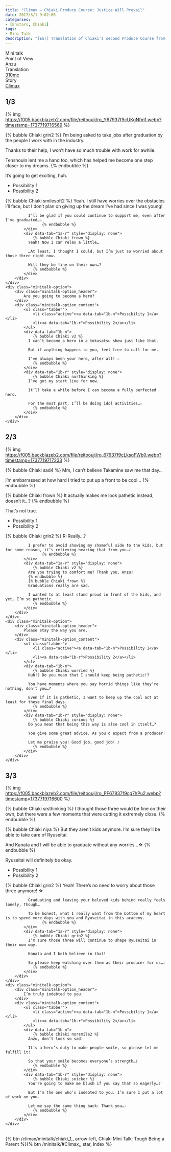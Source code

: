 ```yaml
---
title: "Climax – Chiaki Produce Course: Justice Will Prevail"
date: 2017/3/1 9:02:00
categories:
- [Enstars, Chiaki]
tags:
- Mini Talk
description: "[ES!] Translation of Chiaki's second Produce Course from Climax. From Anzu's POV."
---
```

<div class="three-wrapper" style="--storyColor:#5ac189;--storyColor-rgb:90,193,137;--storyColor-h:147.4;--storyColor-s:45.4%;--storyColor-l:55.5%;">
    <div class="info-area">
        <div class="info">
            <div class="info-item characters">
                <div class="label">
                    Mini talk
                </div>
                <div class="value">
								<a href="/categories/Enstars/Chiaki" character="Chiaki"></a>
                </div>
            </div>
            <div class="info-item one">
                <div class="label">
                    Point of View
                </div>
                <div class="value">
                    Anzu
                </div>
            </div>
            <div class="info-item two">
                <div class="label">
                    Translation
                </div>
                <div class="value">
                    <a href="/about">310mc</a>
                </div>
            </div>
            <div class="info-item three">
                <div class="label">
                   Story
                </div>
                <div class="value">
                    <a href="/climax">Climax</a>
                </div>
            </div>
        </div>
    </div>
</div>

<!-- more -->

## <div mt="rare"></div> 1/3

{% img https://f005.backblazeb2.com/file/reitoouji/ro_Y67937f9cUKgNfm1.webp?timestamp=1737719716569 %}

{% bubble Chiaki grin2 %}
I’m being asked to take jobs after graduation by the people I work with in the industry.

Thanks to their help, I won’t have so much trouble with work for awhile.

Tenshouin lent me a hand too, which has helped me become one step closer to my dreams.
{% endbubble %}

<div class="minitalk" character="Anzu">
    <div class="minitalk-option">
        <div class="minitalk-option_header">
            It’s going to get exciting, huh.
        </div>
        <div class="minitalk-option_content">
			<ul class="tabber">
				<li class="active"><a data-tab="1a-n">Possibility 1</a></li>
				<li><a data-tab="1a-r">Possibility 2</a></li>
			</ul>
			<div data-tab="1a-n">
            	{% bubble Chiaki smilesoft2 %}
              Yeah. I still have worries over the obstacles I’ll face, but I don’t plan on giving up the dream I’ve had since I was young!

              I’ll be glad if you could continue to support me, even after I’ve graduated…☆
					{% endbubble %}
			</div>
			<div data-tab="1a-r" style="display: none">
            	{% bubble Chiaki frown %}
              Yeah! Now I can relax a little…

              …At least, I thought I could, but I’m just so worried about those three right now.

              Will they be fine on their own…?
				{% endbubble %}
			</div>
        </div>
    </div>
	<div class="minitalk-option">
        <div class="minitalk-option_header">
            Are you going to become a hero?
        </div>
        <div class="minitalk-option_content">
			<ul class="tabber">
				<li class="active"><a data-tab="1b-n">Possibility 1</a></li>
				<li><a data-tab="1b-r">Possibility 2</a></li>
			</ul>
			<div data-tab="1b-n">
            	{% bubble Chiaki v2 %}
              I can’t become a hero in a tokusatsu show just like that.

              But if anything happens to you, feel free to call for me.

              I’ve always been your hero, after all! ☆
				{% endbubble %}
			</div>
			<div data-tab="1b-r" style="display: none">
            	{% bubble Chiaki northinking %}
              I’ve got my start line for now.

              It’ll take a while before I can become a fully perfected hero.

              For the most part, I’ll be doing idol activities…☆
				{% endbubble %}
			</div>
        </div>
    </div>
</div>

## <div mt="rare"></div> 2/3

{% img https://f005.backblazeb2.com/file/reitoouji/ro_67937f9cLksqFWb0.webp?timestamp=1737719717233 %}

{% bubble Chiaki sad4 %}
Mm, I can’t believe Takamine saw me that day…

I’m embarrassed at how hard I tried to put up a front to be cool…
{% endbubble %}

{% bubble Chiaki frown %}
It actually makes me look pathetic instead, doesn’t it…?
{% endbubble %}

<div class="minitalk" character="Anzu">
    <div class="minitalk-option">
        <div class="minitalk-option_header">
            That’s not true.
        </div>
        <div class="minitalk-option_content">
			<ul class="tabber">
				<li class="active"><a data-tab="1a-n">Possibility 1</a></li>
				<li><a data-tab="1a-r">Possibility 2</a></li>
			</ul>
			<div data-tab="1a-n">
            	{% bubble Chiaki grin2 %}
              R-Really…?

              I prefer to avoid showing my shameful side to the kids, but for some reason, it’s relieving hearing that from you…♪
					{% endbubble %}
			</div>
			<div data-tab="1a-r" style="display: none">
            	{% bubble Chiaki v2 %}
              Are you trying to comfort me? Thank you, Anzu!
              {% endbubble %}
              {% bubble Chiaki frown %}
              Graduations really are sad.

              I wanted to at least stand proud in front of the kids, and yet… I’m so pathetic.
				{% endbubble %}
			</div>
        </div>
    </div>
	<div class="minitalk-option">
        <div class="minitalk-option_header">
            Please stay the way you are.
        </div>
        <div class="minitalk-option_content">
			<ul class="tabber">
				<li class="active"><a data-tab="1b-n">Possibility 1</a></li>
				<li><a data-tab="1b-r">Possibility 2</a></li>
			</ul>
			<div data-tab="1b-n">
            	{% bubble Chiaki worried %}
              Huh!? Do you mean that I should keep being pathetic!?

              You have moments where you say horrid things like they’re nothing, don’t you…?

              Even if it is pathetic, I want to keep up the cool act at least for these final days.
				{% endbubble %}
			</div>
			<div data-tab="1b-r" style="display: none">
            	{% bubble Chiaki curious %}
              Do you mean that being this way is also cool in itself…?

              You give some great advice. As you'd expect from a producer!

              Let me praise you! Good job, good job! ♪
				{% endbubble %}
			</div>
        </div>
    </div>
</div>

## <div mt="rare"></div> 3/3

{% img https://f005.backblazeb2.com/file/reitoouji/ro_PF67937f9cg7hPu2.webp?timestamp=1737719716600 %}

{% bubble Chiaki srsthinking %}
I thought those three would be fine on their own, but there were a few moments that were cutting it extremely close.
{% endbubble %}

{% bubble Chiaki niya %}
But they aren’t kids anymore. I’m sure they’ll be able to take care of Ryuseitai.

And Kanata and I will be able to graduate without any worries…☆
{% endbubble %}

<div class="minitalk" character="Anzu">
    <div class="minitalk-option">
        <div class="minitalk-option_header">
            Ryuseitai will definitely be okay.
        </div>
        <div class="minitalk-option_content">
			<ul class="tabber">
				<li class="active"><a data-tab="1a-n">Possibility 1</a></li>
				<li><a data-tab="1a-r">Possibility 2</a></li>
			</ul>
			<div data-tab="1a-n">
            	{% bubble Chiaki grin2 %}
              Yeah! There’s no need to worry about those three anymore! ☆

              Graduating and leaving your beloved kids behind really feels lonely, though…

              To be honest, what I really want from the bottom of my heart is to spend more days with you and Ryuseitai in this academy.
					{% endbubble %}
			</div>
			<div data-tab="1a-r" style="display: none">
            	{% bubble Chiaki grin2 %}
              I’m sure those three will continue to shape Ryuseitai in their own way.

              Kanata and I both believe in that!

              So please keep watching over them as their producer for us…☆
				{% endbubble %}
			</div>
        </div>
    </div>
	<div class="minitalk-option">
        <div class="minitalk-option_header">
            I’m truly indebted to you.
        </div>
        <div class="minitalk-option_content">
			<ul class="tabber">
				<li class="active"><a data-tab="1b-n">Possibility 1</a></li>
				<li><a data-tab="1b-r">Possibility 2</a></li>
			</ul>
			<div data-tab="1b-n">
            	{% bubble Chiaki norsmile2 %}
              Anzu, don’t look so sad.

              It’s a hero’s duty to make people smile, so please let me fulfill it!

              So that your smile becomes everyone’s strength…♪
				{% endbubble %}
			</div>
			<div data-tab="1b-r" style="display: none">
            	{% bubble Chiaki snicker %}
              You're going to make me blush if you say that so eagerly…♪

              But I’m the one who’s indebted to you. I’m sure I put a lot of work on you.

              Let me say the same thing back: Thank you…☆
				{% endbubble %}
			</div>
        </div>
    </div>
</div>
<br>
<div toc>{% btn /climax/minitalk/chiaki_1,, arrow-left, Chiaki Mini Talk: Tough Being a Parent %}{% btn /minitalk/#Climax,, star, Index %}</div>
